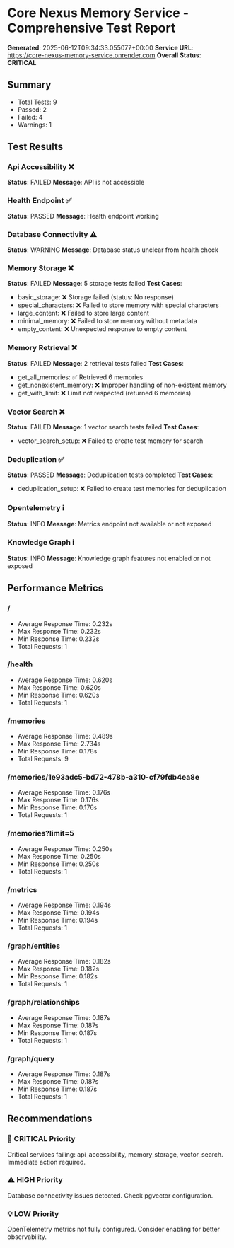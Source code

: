 # Core Nexus Memory Service - Comprehensive Test Report
**Generated**: 2025-06-12T09:34:33.055077+00:00
**Service URL**: https://core-nexus-memory-service.onrender.com
**Overall Status**: **CRITICAL**

## Summary
- Total Tests: 9
- Passed: 2
- Failed: 4
- Warnings: 1

## Test Results

### Api Accessibility ❌
**Status**: FAILED
**Message**: API is not accessible

### Health Endpoint ✅
**Status**: PASSED
**Message**: Health endpoint working

### Database Connectivity ⚠️
**Status**: WARNING
**Message**: Database status unclear from health check

### Memory Storage ❌
**Status**: FAILED
**Message**: 5 storage tests failed
**Test Cases**:
- basic_storage: ❌ Storage failed (status: No response)
- special_characters: ❌ Failed to store memory with special characters
- large_content: ❌ Failed to store large content
- minimal_memory: ❌ Failed to store memory without metadata
- empty_content: ❌ Unexpected response to empty content

### Memory Retrieval ❌
**Status**: FAILED
**Message**: 2 retrieval tests failed
**Test Cases**:
- get_all_memories: ✅ Retrieved 6 memories
- get_nonexistent_memory: ❌ Improper handling of non-existent memory
- get_with_limit: ❌ Limit not respected (returned 6 memories)

### Vector Search ❌
**Status**: FAILED
**Message**: 1 vector search tests failed
**Test Cases**:
- vector_search_setup: ❌ Failed to create test memory for search

### Deduplication ✅
**Status**: PASSED
**Message**: Deduplication tests completed
**Test Cases**:
- deduplication_setup: ❌ Failed to create test memories for deduplication

### Opentelemetry ℹ️
**Status**: INFO
**Message**: Metrics endpoint not available or not exposed

### Knowledge Graph ℹ️
**Status**: INFO
**Message**: Knowledge graph features not enabled or not exposed

## Performance Metrics

### /
- Average Response Time: 0.232s
- Max Response Time: 0.232s
- Min Response Time: 0.232s
- Total Requests: 1

### /health
- Average Response Time: 0.620s
- Max Response Time: 0.620s
- Min Response Time: 0.620s
- Total Requests: 1

### /memories
- Average Response Time: 0.489s
- Max Response Time: 2.734s
- Min Response Time: 0.178s
- Total Requests: 9

### /memories/1e93adc5-bd72-478b-a310-cf79fdb4ea8e
- Average Response Time: 0.176s
- Max Response Time: 0.176s
- Min Response Time: 0.176s
- Total Requests: 1

### /memories?limit=5
- Average Response Time: 0.250s
- Max Response Time: 0.250s
- Min Response Time: 0.250s
- Total Requests: 1

### /metrics
- Average Response Time: 0.194s
- Max Response Time: 0.194s
- Min Response Time: 0.194s
- Total Requests: 1

### /graph/entities
- Average Response Time: 0.182s
- Max Response Time: 0.182s
- Min Response Time: 0.182s
- Total Requests: 1

### /graph/relationships
- Average Response Time: 0.187s
- Max Response Time: 0.187s
- Min Response Time: 0.187s
- Total Requests: 1

### /graph/query
- Average Response Time: 0.187s
- Max Response Time: 0.187s
- Min Response Time: 0.187s
- Total Requests: 1

## Recommendations

### 🚨 CRITICAL Priority
Critical services failing: api_accessibility, memory_storage, vector_search. Immediate action required.

### ⚠️ HIGH Priority
Database connectivity issues detected. Check pgvector configuration.

### 💡 LOW Priority
OpenTelemetry metrics not fully configured. Consider enabling for better observability.
